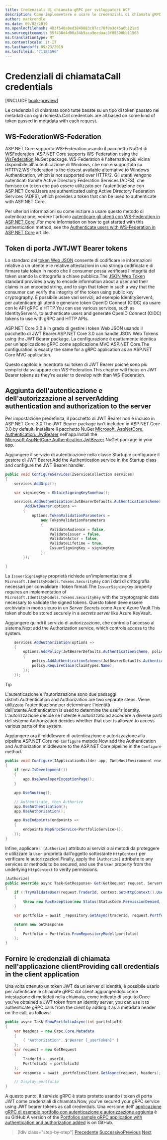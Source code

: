 ```yaml
---
title: Credenziali di chiamata-gRPC per sviluppatori WCF
description: Come implementare e usare le credenziali di chiamata gRPC in ASP.NET Core 3,0.
author: markrendle
ms.date: 09/02/2019
ms.openlocfilehash: 483f540a0ed3849883c07cc70f0e3d45a6b121ad
ms.sourcegitcommit: 55f438d4d00a34b9aca9eedaac3f85590bb11565
ms.translationtype: MT
ms.contentlocale: it-IT
ms.lasthandoff: 09/23/2019
ms.locfileid: "71184596"
---
```

# <a name="call-credentials"></a><span data-ttu-id="62309-103">Credenziali di chiamata</span><span class="sxs-lookup"><span data-stu-id="62309-103">Call credentials</span></span>

[!INCLUDE [book-preview](../../../includes/book-preview.md)]

<span data-ttu-id="62309-104">Le credenziali di chiamata sono tutte basate su un tipo di token passato nei metadati con ogni richiesta.</span><span class="sxs-lookup"><span data-stu-id="62309-104">Call credentials are all based on some kind of token passed in metadata with each request.</span></span>

## <a name="ws-federation"></a><span data-ttu-id="62309-105">WS-Federation</span><span class="sxs-lookup"><span data-stu-id="62309-105">WS-Federation</span></span>

<span data-ttu-id="62309-106">ASP.NET Core supporta WS-Federation usando il pacchetto NuGet di [WSFederation](https://www.nuget.org/packages/Microsoft.AspNetCore.Authentication.WsFederation) .</span><span class="sxs-lookup"><span data-stu-id="62309-106">ASP.NET Core supports WS-Federation using the [WsFederation](https://www.nuget.org/packages/Microsoft.AspNetCore.Authentication.WsFederation) NuGet package.</span></span> <span data-ttu-id="62309-107">WS-Federation è l'alternativa più vicina disponibile all'autenticazione di Windows, che non è supportata su HTTP/2.</span><span class="sxs-lookup"><span data-stu-id="62309-107">WS-Federation is the closest available alternative to Windows Authentication, which is not supported over HTTP/2.</span></span> <span data-ttu-id="62309-108">Gli utenti vengono autenticati tramite Active Directory Federation Services (ADFS), che fornisce un token che può essere utilizzato per l'autenticazione con ASP.NET Core.</span><span class="sxs-lookup"><span data-stu-id="62309-108">Users are authenticated using Active Directory Federation Services (ADFS), which provides a token that can be used to authenticate with ASP.NET Core.</span></span>

<span data-ttu-id="62309-109">Per ulteriori informazioni su come iniziare a usare questo metodo di autenticazione, vedere l'articolo [autenticare gli utenti con WS-Federation in ASP.NET Core](https://docs.microsoft.com/aspnet/core/security/authentication/ws-federation?view=aspnetcore-3.0) .</span><span class="sxs-lookup"><span data-stu-id="62309-109">For more information on how to get started with this authentication method, see the [Authenticate users with WS-Federation in ASP.NET Core](https://docs.microsoft.com/aspnet/core/security/authentication/ws-federation?view=aspnetcore-3.0) article.</span></span>

## <a name="jwt-bearer-tokens"></a><span data-ttu-id="62309-110">Token di porta JWT</span><span class="sxs-lookup"><span data-stu-id="62309-110">JWT Bearer tokens</span></span>

<span data-ttu-id="62309-111">Lo standard del [token Web JSON](https://jwt.io) consente di codificare le informazioni relative a un utente e le relative attestazioni in una stringa codificata e di firmare tale token in modo che il consumer possa verificare l'integrità del token usando la crittografia a chiave pubblica.</span><span class="sxs-lookup"><span data-stu-id="62309-111">The [JSON Web Token](https://jwt.io) standard provides a way to encode information about a user and their claims in an encoded string, and to sign that token in such a way that the consumer can verify the integrity of the token using public key cryptography.</span></span> <span data-ttu-id="62309-112">È possibile usare vari servizi, ad esempio IdentityServer4, per autenticare gli utenti e generare token OpenID Connect (OIDC) da usare con le API gRPC e HTTP.</span><span class="sxs-lookup"><span data-stu-id="62309-112">You can use various services, such as IdentityServer4, to authenticate users and generate OpenID Connect (OIDC) tokens to use with gRPC and HTTP APIs.</span></span>

<span data-ttu-id="62309-113">ASP.NET Core 3,0 è in grado di gestire i token Web JSON usando il pacchetto di JWT Bearer.</span><span class="sxs-lookup"><span data-stu-id="62309-113">ASP.NET Core 3.0 can handle JSON Web Tokens using the JWT Bearer package.</span></span> <span data-ttu-id="62309-114">La configurazione è esattamente identica per un'applicazione gRPC come applicazione MVC ASP.NET Core.</span><span class="sxs-lookup"><span data-stu-id="62309-114">The configuration is exactly the same for a gRPC application as an ASP.NET Core MVC application.</span></span>

<span data-ttu-id="62309-115">Questo capitolo è incentrato sui token di JWT Bearer poiché sono più semplici da sviluppare con WS-Federation.</span><span class="sxs-lookup"><span data-stu-id="62309-115">This chapter will focus on JWT Bearer tokens as they're easier to develop with than WS-Federation.</span></span>

## <a name="adding-authentication-and-authorization-to-the-server"></a><span data-ttu-id="62309-116">Aggiunta dell'autenticazione e dell'autorizzazione al server</span><span class="sxs-lookup"><span data-stu-id="62309-116">Adding authentication and authorization to the server</span></span>

<span data-ttu-id="62309-117">Per impostazione predefinita, il pacchetto di JWT Bearer non è incluso in ASP.NET Core 3,0.</span><span class="sxs-lookup"><span data-stu-id="62309-117">The JWT Bearer package isn't included in ASP.NET Core 3.0 by default.</span></span> <span data-ttu-id="62309-118">Installare il pacchetto NuGet [Microsoft. AspNetCore. Authentication. JwtBearer](https://www.nuget.org/packages/Microsoft.AspNetCore.Authentication.JwtBearer) nell'app.</span><span class="sxs-lookup"><span data-stu-id="62309-118">Install the [Microsoft.AspNetCore.Authentication.JwtBearer](https://www.nuget.org/packages/Microsoft.AspNetCore.Authentication.JwtBearer) NuGet package in your app.</span></span>

<span data-ttu-id="62309-119">Aggiungere il servizio di autenticazione nella classe Startup e configurare il gestore di JWT Bearer.</span><span class="sxs-lookup"><span data-stu-id="62309-119">Add the Authentication service in the Startup class and configure the JWT Bearer handler.</span></span>

```csharp
public void ConfigureServices(IServiceCollection services)
{
    services.AddGrpc();

    var signingKey = ObtainSigningKeySomehow();

    services.AddAuthentication(JwtBearerDefaults.AuthenticationScheme)
        .AddJwtBearer(options =>
        {
            options.TokenValidationParameters =
                new TokenValidationParameters
                {
                    ValidateAudience = false,
                    ValidateIssuer = false,
                    ValidateActor = false,
                    ValidateLifetime = true,
                    IssuerSigningKey = signingKey
                };
        });

}
```

<span data-ttu-id="62309-120">La `IssuerSigningKey` proprietà richiede un'implementazione di `Microsoft.IdentityModels.Tokens.SecurityKey` con i dati di crittografia necessari per convalidare i token firmati.</span><span class="sxs-lookup"><span data-stu-id="62309-120">The `IssuerSigningKey` property requires an implementation of `Microsoft.IdentityModels.Tokens.SecurityKey` with the cryptographic data necessary to validate the signed tokens.</span></span> <span data-ttu-id="62309-121">Questo token deve essere archiviato in modo sicuro in un *Server Secrets* come Azure Azure Vault.</span><span class="sxs-lookup"><span data-stu-id="62309-121">This token should be stored securely in a *secrets server* like Azure KeyVault.</span></span>

<span data-ttu-id="62309-122">Aggiungere quindi il servizio di autorizzazione, che controlla l'accesso al sistema.</span><span class="sxs-lookup"><span data-stu-id="62309-122">Next add the Authorization service, which controls access to the system.</span></span>

```csharp
    services.AddAuthorization(options =>
    {
        options.AddPolicy(JwtBearerDefaults.AuthenticationScheme, policy =>
        {
            policy.AddAuthenticationSchemes(JwtBearerDefaults.AuthenticationScheme);
            policy.RequireClaim(ClaimTypes.Name);
        });
    });

```

> [!TIP]
> <span data-ttu-id="62309-123">L'autenticazione e l'autorizzazione sono due passaggi distinti.</span><span class="sxs-lookup"><span data-stu-id="62309-123">Authentication and Authorization are two separate steps.</span></span> <span data-ttu-id="62309-124">Viene utilizzata l'autenticazione per determinare l'identità dell'utente.</span><span class="sxs-lookup"><span data-stu-id="62309-124">Authentication is used to determine the user's identity.</span></span> <span data-ttu-id="62309-125">L'autorizzazione decide se l'utente è autorizzato ad accedere a diverse parti del sistema.</span><span class="sxs-lookup"><span data-stu-id="62309-125">Authorization decides whether that user is allowed to access various parts of the system.</span></span>

<span data-ttu-id="62309-126">Aggiungere ora il middleware di autenticazione e autorizzazione alla pipeline ASP.NET Core nel `Configure` metodo.</span><span class="sxs-lookup"><span data-stu-id="62309-126">Now add the Authentication and Authorization middleware to the ASP.NET Core pipeline in the `Configure` method.</span></span>

```csharp
public void Configure(IApplicationBuilder app, IWebHostEnvironment env)
{
    if (env.IsDevelopment())
    {
        app.UseDeveloperExceptionPage();
    }

    app.UseRouting();

    // Authenticate, then Authorize
    app.UseAuthentication();
    app.UseAuthorization();

    app.UseEndpoints(endpoints =>
    {
        endpoints.MapGrpcService<PortfolioService>();
    });
}
```

<span data-ttu-id="62309-127">Infine, applicare l' `[Authorize]` attributo ai servizi o ai metodi da proteggere e utilizzare la `User` proprietà dall'oggetto sottostante `HttpContext` per verificare le autorizzazioni.</span><span class="sxs-lookup"><span data-stu-id="62309-127">Finally, apply the `[Authorize]` attribute to any services or methods to be secured, and use the `User` property from the underlying `HttpContext` to verify permissions.</span></span>

```csharp
[Authorize]
public override async Task<GetResponse> Get(GetRequest request, ServerCallContext context)
{
    if (!TryValidateUser(request.TraderId, context.GetHttpContext().User))
    {
        throw new RpcException(new Status(StatusCode.PermissionDenied, "Denied."));
    }

    var portfolio = await _repository.GetAsync(traderId, request.PortfolioId);

    return new GetResponse
    {
        Portfolio = Portfolio.FromRepositoryModel(portfolio)
    };
}
```

## <a name="providing-call-credentials-in-the-client-application"></a><span data-ttu-id="62309-128">Fornire le credenziali di chiamata nell'applicazione client</span><span class="sxs-lookup"><span data-stu-id="62309-128">Providing call credentials in the client application</span></span>

<span data-ttu-id="62309-129">Una volta ottenuto un token JWT da un server di identità, è possibile usarlo per autenticare le chiamate gRPC dal client aggiungendolo come intestazione di metadati nella chiamata, come indicato di seguito:</span><span class="sxs-lookup"><span data-stu-id="62309-129">Once you've obtained a JWT token from an identity server, you can use it to authenticate gRPC calls from the client by adding it as a metadata header on the call, as follows:</span></span>

```csharp
public async Task ShowPortfolioAsync(int portfolioId)
{
    var headers = new Grpc.Core.Metadata
    {
        { "Authorization", $"Bearer {_userToken}" }
    };
    var request = new GetRequest
    {
        TraderId = _userId,
        PortfolioId = portfolioId
    };
    var response = await _portfoliosClient.GetAsync(request, headers);

    // Display portfolio
}
```

<span data-ttu-id="62309-130">A questo punto, il servizio gRPC è stato protetto usando i token di porta JWT come credenziali di chiamata.</span><span class="sxs-lookup"><span data-stu-id="62309-130">Now, you've secured your gRPC service using JWT bearer tokens as call credentials.</span></span> <span data-ttu-id="62309-131">Una versione dell' [applicazione gRPC di esempio portfolio con autenticazione e autorizzazione aggiunta](https://github.com/dotnet-architecture/grpc-for-wcf-developers/tree/master/PortfoliosSample/grpc/TraderSysAuth) è su GitHub.</span><span class="sxs-lookup"><span data-stu-id="62309-131">A version of the [Portfolios sample gRPC application with authentication and authorization added](https://github.com/dotnet-architecture/grpc-for-wcf-developers/tree/master/PortfoliosSample/grpc/TraderSysAuth) is on GitHub.</span></span>

>[!div class="step-by-step"]
><span data-ttu-id="62309-132">[Precedente](security.md)
>[Successivo](channel-credentials.md)</span><span class="sxs-lookup"><span data-stu-id="62309-132">[Previous](security.md)
[Next](channel-credentials.md)</span></span>
